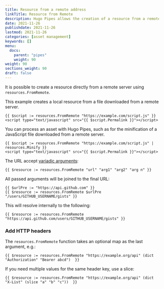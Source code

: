 ```yaml
---
title: Resource from a remote address
linkTitle: Resource from Remote
description: Hugo Pipes allows the creation of a resource from a remote address.
date: 2021-11-26
publishdate: 2021-11-26
lastmod: 2021-11-26
categories: [asset management]
keywords: []
menu:
  docs:
    parent: "pipes"
    weight: 90
weight: 90
sections_weight: 90
draft: false
---
```


It is possible to create a resource directly from a remote server using `resources.FromRemote`.

This example creates a local resource from a file downloaded from a remote server.

```go-html-template
{{ $script := resources.FromRemote "https://example.com/script.js" }}
<script type="text/javascript" src="{{ $script.Permalink }}"></script>
```

You can process an asset with Hugo Pipes, such as for the minification of a JavaScript file downloaded from a remote server.
```go-html-template
{{ $script := resources.FromRemote "https://example.com/script.js" | resources.Minify }}
<script type="text/javascript" src="{{ $script.Permalink }}"></script>
```

The URL accept [variadic arguments][variadic]:

```
{{ $resource := resources.FromRemote "url" "arg1" "arg2" "arg n" }}
```

All passed arguments will be joined to the final URL:

```
{{ $urlPre := "https://api.github.com" }}
{{ $resource := resources.FromRemote $urlPre "/users/GITHUB_USERNAME/gists" }}
```

This will resolve internally to the following:

```
{{ $resource := resources.FromRemote "https://api.github.com/users/GITHUB_USERNAME/gists" }}
```

### Add HTTP headers

The `resources.FromRemote` function takes an optional map as the last argument, e.g.:

```
{{ $resource := resources.FromRemote "https://example.org/api" (dict "Authorization" "Bearer abcd")  }}
```

If you need multiple values for the same header key, use a slice:

```
{{ $resource := resources.FromRemote "https://example.org/api" (dict "X-List" (slice "a" "b" "c"))  }}
```

[variadic]: https://en.wikipedia.org/wiki/Variadic_function
